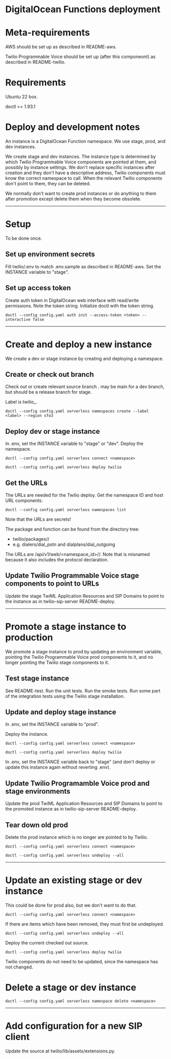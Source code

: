 # DigitalOcean Functions deployment

# Meta-requirements

AWS should be set up as described in README-aws.

Twilio Programmable Voice should be set up (after this componeont) as described in README-twilio.

# Requirements

Ubuntu 22 box.

doctl >= 1.93.1

# Deploy and development notes

An instance is a DigitalOcean Function namespace. We use stage, prod, and dev instances.

We create stage and dev instances. The instance type is determined by which Twilio Programmable Voice components are pointed at them, and possibly by instance settings. We don't replace specific instances after creation and they don't have a descriptive address, Twilio components must know the correct namespace to call. When the relevant Twilio components don't point to them, they can be deleted.

We normally don't want to create prod instances or do anything to them after promotion except delete them when they become obsolete.

---

# Setup

To be done once.

## Set up environment secrets

Fill twilio/.env to match .env.sample as described in README-aws. Set the INSTANCE variable to "stage".

## Set up access token

Create auth token in DigitalOcean web interface with read/write permissions. Note the token string. Initialize doctl with the token string.

    doctl --config config.yaml auth init --access-token <token> --interactive false

---

# Create and deploy a new instance

We create a dev or stage instance by creating and deploying a namespace.

## Create or check out branch

Check out or create relevant source branch <branch>. <branch> may be main for a dev branch, but should be a release branch for stage.

Label is twilio_<branch>.

    doctl --config config.yaml serverless namespaces create --label <label> --region sfo3

## Deploy dev or stage instance

In .env, set the INSTANCE variable to "stage" or "dev". Deploy the namespace.

    doctl --config config.yaml serverless connect <namespace>
    
    doctl --config config.yaml serverless deploy twilio

## Get the URLs

The URLs are needed for the Twilio deploy. Get the namespace ID and host URL components:

    doctl --config config.yaml serverless namespaces list

Note that the URLs are secrets!

The package and function can be found from the directory tree:

- twilio/packages/<package>/<function>
- e.g. dialers/dial_pstn and dialplans/dial_outgoing

The URLs are <host>/api/v1/web/<namespace_id>/<package>/<function>. Note that <host> is misnamed because it also includes the protocol declaration.

## Update Twilio Programmable Voice stage components to point to URLs

Update the stage TwiML Application Resources and SIP Domains to point to the instance as in twilio-sip-server README-deploy.

---

# Promote a stage instance to production

We promote a stage instance to prod by updating an environment variable, pointing the Twilio Programmable Voice prod components to it, and no longer pointing the Twilio stage components to it.

## Test stage instance

See README-test. Run the unit tests. Run the smoke tests. Run some part of the integration tests using the Twilio stage installation.

## Update and deploy stage instance

In .env, set the INSTANCE variable to "prod".

Deploy the instance.

    doctl --config config.yaml serverless connect <namespace>
    
    doctl --config config.yaml serverless deploy twilio

In .env, set the INSTANCE variable back to "stage" (and don't deploy or update this instance again without reverting .env).

## Update Twilio Programamble Voice prod and stage environments

Update the prod TwiML Application Resources and SIP Domains to point to the promoted instance as in twilio-sip-server README-deploy.

## Tear down old prod

Delete the prod instance which is no longer are pointed to by Twilio.

    doctl --config config.yaml serverless connect <namespace>

    doctl --config config.yaml serverless undeploy --all

---

# Update an existing stage or dev instance

This could be done for prod also, but we don't want to do that.

    doctl --config config.yaml serverless connect <namespace>

If there are items which have been removed, they must first be undeployed.

    doctl --config config.yaml serverless undeploy --all

Deploy the current checked out source.

    doctl --config config.yaml serverless deploy twilio

Twilio components do not need to be updated, since the namespace has not changed.

# Delete a stage or dev instance

    doctl --config config.yaml serverless namespace delete <namespace>

---

# Add configuration for a new SIP client

Update the source at twilio/lib/assets/extensions.py.

